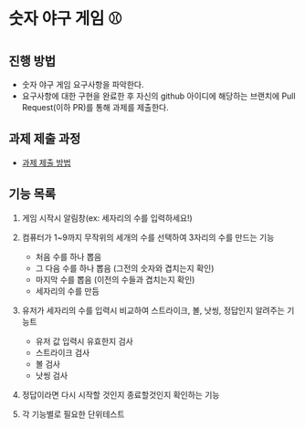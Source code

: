 # 숫자 야구 게임 :baseball:
## 진행 방법
* 숫자 야구 게임 요구사항을 파악한다.
* 요구사항에 대한 구현을 완료한 후 자신의 github 아이디에 해당하는 브랜치에 Pull Request(이하 PR)를 통해 과제를 제출한다.

## 과제 제출 과정
* [과제 제출 방법](https://github.com/next-step/nextstep-docs/tree/master/precourse)

## 기능 목록

1. 게임 시작시 알림창(ex: 세자리의 수를 입력하세요!)

2. 컴퓨터가 1~9까지 무작위의 세개의 수를 선택하여 3자리의 수를 만드는 기능
   - 처음 수를 하나 뽑음
   - 그 다음 수를 하나 뽑음 (그전의 숫자와 겹치는지 확인)
   - 마지막 수를 뽑음 (이전의 수들과 겹치는지 확인)
   - 세자리의 수를 만듬
3. 유저가 세자리의 수를 입력시 비교하여 스트라이크, 볼, 낫씽, 정답인지 알려주는 기능트
   - 유저 값 입력시 유효한지 검사
   - 스트라이크 검사
   - 볼 검사
   - 낫씽 검사

4. 정답이라면 다시 시작할 것인지 종료할것인지 확인하는 기능

5. 각 기능별로 필요한 단위테스트

